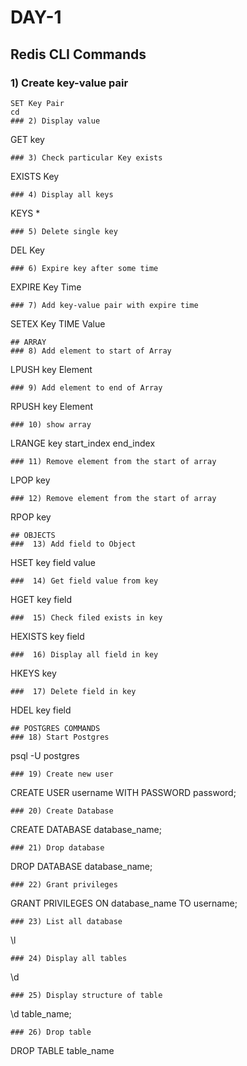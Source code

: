 # DAY-1
## Redis CLI Commands
### 1) Create key-value pair
```
SET Key Pair
cd
### 2) Display value 
```
 GET key
```
### 3) Check particular Key exists
```
 EXISTS Key
 ```
### 4) Display all keys
```
 KEYS *
 ```
### 5) Delete single key
```
 DEL Key
 ```
### 6) Expire key after some time
```
EXPIRE Key Time
```
### 7) Add key-value pair with expire time
```
 SETEX Key TIME Value
 ```
## ARRAY 
### 8) Add element to start of Array
```
 LPUSH key Element
```
### 9) Add element to end of Array
```
 RPUSH key Element
```
### 10) show array
```
LRANGE key start_index end_index
```
### 11) Remove element from the start of array
```
 LPOP key
```
### 12) Remove element from the start of array
```
 RPOP key
```
## OBJECTS
###  13) Add field to Object
```
 HSET key field value
```
###  14) Get field value from key
```
 HGET key field
```
###  15) Check filed exists in key
```
 HEXISTS key field
```
###  16) Display all field in key
```
 HKEYS key
```
###  17) Delete field in key
```
HDEL key field
```
## POSTGRES COMMANDS
### 18) Start Postgres
```
 psql -U postgres
```
### 19) Create new user
```
 CREATE  USER username WITH PASSWORD password;
```
### 20) Create Database
```
 CREATE DATABASE database_name;
```
### 21) Drop database
```
 DROP DATABASE database_name;
```
### 22) Grant privileges
```
GRANT PRIVILEGES ON database_name TO username;
```
### 23) List all database
```
 \l
```
### 24) Display all tables
```
 \d
 ```
### 25) Display structure of table

```
\d table_name;
```
### 26) Drop table
```
 DROP TABLE table_name
``` 



















